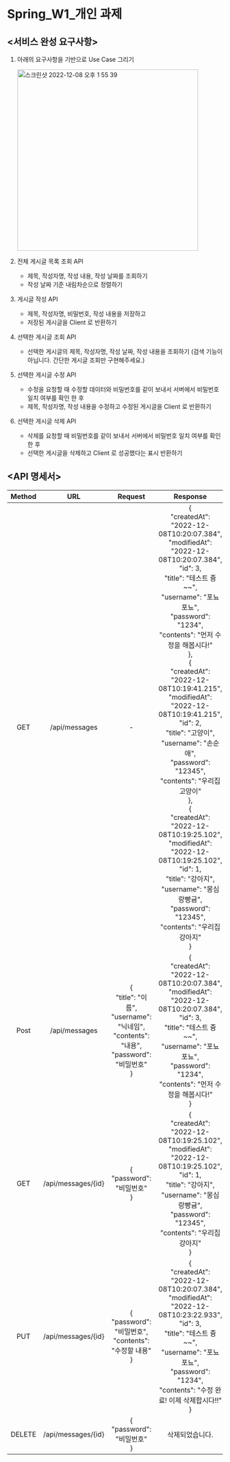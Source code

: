 # Spring_W1_개인 과제


## <서비스 완성 요구사항>

1. 아래의 요구사항을 기반으로 Use Case 그리기
   
   <img width="422" alt="스크린샷 2022-12-08 오후 1 55 39" src="https://user-images.githubusercontent.com/117059217/206360251-0c0bb7bd-0adb-461f-b3e6-c3781963e4a1.png">

    
2. 전체 게시글 목록 조회 API
    - 제목, 작성자명, 작성 내용, 작성 날짜를 조회하기
    - 작성 날짜 기준 내림차순으로 정렬하기
3. 게시글 작성 API
    - 제목, 작성자명, 비밀번호, 작성 내용을 저장하고
    - 저장된 게시글을 Client 로 반환하기
4. 선택한 게시글 조회 API
    - 선택한 게시글의 제목, 작성자명, 작성 날짜, 작성 내용을 조회하기 
    (검색 기능이 아닙니다. 간단한 게시글 조회만 구현해주세요.)
5. 선택한 게시글 수정 API
    - 수정을 요청할 때 수정할 데이터와 비밀번호를 같이 보내서 서버에서 비밀번호 일치 여부를 확인 한 후
    - 제목, 작성자명, 작성 내용을 수정하고 수정된 게시글을 Client 로 반환하기
6. 선택한 게시글 삭제 API
    - 삭제를 요청할 때 비밀번호를 같이 보내서 서버에서 비밀번호 일치 여부를 확인 한 후
    - 선택한 게시글을 삭제하고 Client 로 성공했다는 표시 반환하기





 ## <API 명세서>

| **Method** |       **URL**      |                                 **Request**                                 |                                                                                                                                                                                                                                                                                         **Response**                                                                                                                                                                                                                                                                                         |
|:----------:|:------------------:|:---------------------------------------------------------------------------:|:--------------------------------------------------------------------------------------------------------------------------------------------------------------------------------------------------------------------------------------------------------------------------------------------------------------------------------------------------------------------------------------------------------------------------------------------------------------------------------------------------------------------------------------------------------------------------------------------:|
|     GET    |    /api/messages   |                                      -                                      | {  <br/>"createdAt": "2022-12-08T10:20:07.384",<br/> "modifiedAt": "2022-12-08T10:20:07.384",<br/> "id": 3,<br/> "title": "테스트 즁~~",<br/> "username": "포뇨포뇨", <br/>"password": "1234",<br/> "contents": "먼저 수정을 해봅시다!" <br/>},<br/> { <br/>"createdAt": "2022-12-08T10:19:41.215",<br/> "modifiedAt": "2022-12-08T10:19:41.215", <br/>"id": 2, <br/>"title": "고양이", <br/>"username": "손순애",<br/> "password": "12345", <br/>"contents": "우리집 고양이"<br/> }, <br/>{ <br/>"createdAt": "2022-12-08T10:19:25.102", <br/>"modifiedAt": "2022-12-08T10:19:25.102",<br/> "id": 1, <br/>"title": "강아지", <br/>"username": "몽심랑빵귬",<br/> "password": "12345", <br/>"contents": "우리집 강아지" <br/>} |
|    Post    |    /api/messages   | { <br/> "title": "이름", "username": "닉네임", "contents": "내용", "password": "비밀번호"<br/> } |                                                                                                                                                                                             { <br/>"createdAt": "2022-12-08T10:20:07.384",<br/> "modifiedAt": "2022-12-08T10:20:07.384",<br/> "id": 3,<br/> "title": "테스트 즁~~", <br/>"username": "포뇨포뇨",<br/> "password": "1234", <br/>"contents": "먼저 수정을 해봅시다!"<br/> }                                                                                                                                                                                            |
|     GET    | /api/messages/{id} |                           { <br/>"password": "비밀번호" <br/>}                            |                                                                                                                                                                                                  { <br/>"createdAt": "2022-12-08T10:19:25.102",<br/> "modifiedAt": "2022-12-08T10:19:25.102", <br/>"id": 1, <br/>"title": "강아지", <br/>"username": "몽심랑빵귬", <br/>"password": "12345",<br/> "contents": "우리집 강아지" <br/>}                                                                                                                                                                                                 |
|     PUT    | /api/messages/{id} |            {    <br/> "password": "비밀번호",     "contents": "수정할 내용"<br/> }             |                                                                                                                                                                                         { <br/>"createdAt": "2022-12-08T10:20:07.384",<br/> "modifiedAt": "2022-12-08T10:23:22.933",<br/> "id": 3,<br/> "title": "테스트 즁~~",<br/> "username": "포뇨포뇨",<br/> "password": "1234", <br/>"contents": "수정 완료! 이제 삭제합시다!!"<br/> }                                                                                                                                                                                         |
| DELETE     | /api/messages/{id} |                           { <br/>"password": "비밀번호"<br/> }                            |                                                                                                                                                                                                                                                                                         삭제되었습니다.                                                                                                                                                                                                                                                                                      |
